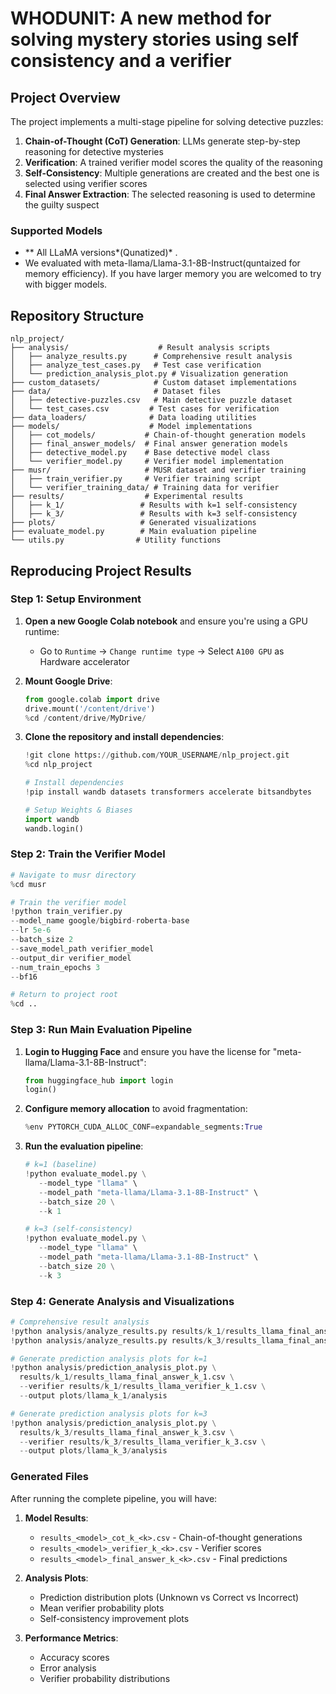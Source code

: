 # WHODUNIT: A new method for solving mystery stories using self consistency and a verifier

## Project Overview

The project implements a multi-stage pipeline for solving detective puzzles:

1. **Chain-of-Thought (CoT) Generation**: LLMs generate step-by-step reasoning for detective mysteries
2. **Verification**: A trained verifier model scores the quality of the reasoning 
3. **Self-Consistency**: Multiple generations are created and the best one is selected using verifier scores
4. **Final Answer Extraction**: The selected reasoning is used to determine the guilty suspect

### Supported Models
- ** All LLaMA versions*(Qunatized)* .
- We evaluated with meta-llama/Llama-3.1-8B-Instruct(quntaized for memory efficiency). If you have larger memory you are welcomed to try with bigger models.

## Repository Structure

```
nlp_project/
├── analysis/                    # Result analysis scripts
│   ├── analyze_results.py      # Comprehensive result analysis
│   ├── analyze_test_cases.py   # Test case verification
│   └── prediction_analysis_plot.py # Visualization generation
├── custom_datasets/            # Custom dataset implementations
├── data/                       # Dataset files
│   ├── detective-puzzles.csv   # Main detective puzzle dataset
│   └── test_cases.csv         # Test cases for verification
├── data_loaders/              # Data loading utilities
├── models/                    # Model implementations
│   ├── cot_models/           # Chain-of-thought generation models
│   ├── final_answer_models/  # Final answer generation models
│   ├── detective_model.py    # Base detective model class
│   └── verifier_model.py     # Verifier model implementation
├── musr/                     # MUSR dataset and verifier training
│   ├── train_verifier.py     # Verifier training script
│   └── verifier_training_data/ # Training data for verifier
├── results/                  # Experimental results
│   ├── k_1/                 # Results with k=1 self-consistency
│   ├── k_3/                 # Results with k=3 self-consistency
├── plots/                   # Generated visualizations
├── evaluate_model.py        # Main evaluation pipeline
└── utils.py                # Utility functions
```

## Reproducing Project Results

### Step 1: Setup Environment

1. **Open a new Google Colab notebook** and ensure you're using a GPU runtime:
   - Go to `Runtime` → `Change runtime type` → Select `A100 GPU` as Hardware accelerator

2. **Mount Google Drive**:
   ```python
   from google.colab import drive
   drive.mount('/content/drive')
   %cd /content/drive/MyDrive/
   ```

3. **Clone the repository and install dependencies**:
   ```python
   !git clone https://github.com/YOUR_USERNAME/nlp_project.git
   %cd nlp_project
   
   # Install dependencies
   !pip install wandb datasets transformers accelerate bitsandbytes

   # Setup Weights & Biases
   import wandb
   wandb.login()  
   ```

### Step 2: Train the Verifier Model

```python
# Navigate to musr directory
%cd musr

# Train the verifier model
!python train_verifier.py 
--model_name google/bigbird-roberta-base 
--lr 5e-6 
--batch_size 2 
--save_model_path verifier_model 
--output_dir verifier_model 
--num_train_epochs 3 
--bf16

# Return to project root
%cd ..
```

### Step 3: Run Main Evaluation Pipeline

1. **Login to Hugging Face** and ensure you have the license for "meta-llama/Llama-3.1-8B-Instruct":
   ```python
   from huggingface_hub import login
   login() 
   ```

2. **Configure memory allocation** to avoid fragmentation:
   ```python
   %env PYTORCH_CUDA_ALLOC_CONF=expandable_segments:True
   ```

3. **Run the evaluation pipeline**:
   ```python
   # k=1 (baseline)
   !python evaluate_model.py \
      --model_type "llama" \
      --model_path "meta-llama/Llama-3.1-8B-Instruct" \
      --batch_size 20 \
      --k 1

   # k=3 (self-consistency)
   !python evaluate_model.py \
      --model_type "llama" \
      --model_path "meta-llama/Llama-3.1-8B-Instruct" \
      --batch_size 20 \
      --k 3
   ```

### Step 4: Generate Analysis and Visualizations

```python
# Comprehensive result analysis
!python analysis/analyze_results.py results/k_1/results_llama_final_answer_k_1.csv --model-name "LLaMA k=1"
!python analysis/analyze_results.py results/k_3/results_llama_final_answer_k_3.csv --model-name "LLaMA k=3"

# Generate prediction analysis plots for k=1
!python analysis/prediction_analysis_plot.py \
  results/k_1/results_llama_final_answer_k_1.csv \
  --verifier results/k_1/results_llama_verifier_k_1.csv \
  --output plots/llama_k_1/analysis

# Generate prediction analysis plots for k=3
!python analysis/prediction_analysis_plot.py \
  results/k_3/results_llama_final_answer_k_3.csv \
  --verifier results/k_3/results_llama_verifier_k_3.csv \
  --output plots/llama_k_3/analysis
```

### Generated Files

After running the complete pipeline, you will have:

1. **Model Results**: 
   - `results_<model>_cot_k_<k>.csv` - Chain-of-thought generations
   - `results_<model>_verifier_k_<k>.csv` - Verifier scores  
   - `results_<model>_final_answer_k_<k>.csv` - Final predictions

2. **Analysis Plots**:
   - Prediction distribution plots (Unknown vs Correct vs Incorrect)
   - Mean verifier probability plots
   - Self-consistency improvement plots

3. **Performance Metrics**:
   - Accuracy scores
   - Error analysis
   - Verifier probability distributions
